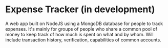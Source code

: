 # Expense Tracker (in development) 
A web app built on NodeJS using a MongoDB database for people to track expenses. It's mainly for groups of people who share a common pool of money to keep track of how much is spent on what and by whom. Will include transaction history, verification, capabilities of common accounts.
